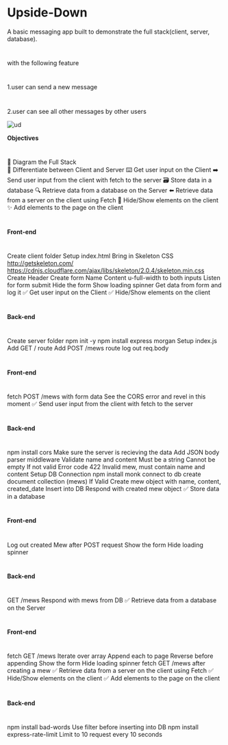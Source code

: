 # Upside-Down
A basic messaging app built to demonstrate the full stack(client, server, database).

#
with the following feature
#
1.user can send a new message
#
2.user can see all other messages by other users


![ud](https://user-images.githubusercontent.com/37223519/76159551-cc840d80-6147-11ea-9b31-1e8117e0f318.gif)

**Objectives**
#
 📝 Diagram the Full Stack  
 🔎 Differentiate between Client and Server
 ⌨️ Get user input on the Client
 ➡️ Send user input from the client with fetch to the server
 🗃 Store data in a database
 🔍 Retrieve data from a database on the Server
 ⬅️ Retrieve data from a server on the client using Fetch
 🙈 Hide/Show elements on the client
 ✨ Add elements to the page on the client
 #
 **Front-end**
 #
 Create client folder
 Setup index.html
 Bring in Skeleton CSS
http://getskeleton.com/
https://cdnjs.cloudflare.com/ajax/libs/skeleton/2.0.4/skeleton.min.css
 Create Header
 Create form
 Name
 Content
 u-full-width to both inputs
 Listen for form submit
 Hide the form
 Show loading spinner
 Get data from form and log it
✅ Get user input on the Client
✅ Hide/Show elements on the client

#
**Back-end**
#
 Create server folder
 npm init -y
 npm install express morgan
 Setup index.js
 Add GET / route
 Add POST /mews route
 log out req.body
 #
 **Front-end**
 #
 fetch POST /mews with form data
 See the CORS error and revel in this moment
✅ Send user input from the client with fetch to the server
#
**Back-end**
#
 npm install cors
 Make sure the server is recieving the data
 Add JSON body parser middleware
 Validate name and content
 Must be a string
 Cannot be empty
 If not valid
 Error code 422
 Invalid mew, must contain name and content
 Setup DB Connection
 npm install monk
 connect to db
 create document collection (mews)
 If Valid
 Create mew object with
 name, content, created_date
 Insert into DB
 Respond with created mew object
✅ Store data in a database
#
**Front-end**
#
 Log out created Mew after POST request
 Show the form
 Hide loading spinner
 
 #
 **Back-end**
 #
 GET /mews
 Respond with mews from DB
✅ Retrieve data from a database on the Server

#
**Front-end**
#
 fetch GET /mews
 Iterate over array
 Append each to page
 Reverse before appending
 Show the form
 Hide loading spinner
 fetch GET /mews after creating a mew
✅ Retrieve data from a server on the client using Fetch
✅ Hide/Show elements on the client
✅ Add elements to the page on the client
#
**Back-end**
#
 npm install bad-words
 Use filter before inserting into DB
 npm install express-rate-limit
 Limit to 10 request every 10 seconds
